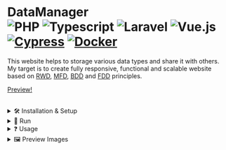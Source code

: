 # DataManager <div> ![PHP](https://img.shields.io/badge/PHP-%234F5B93.svg?style=for-the-badge&logo=php&logoColor=white&style=plastic) ![Typescript](https://img.shields.io/badge/TypeScript-007ACC?style=for-the-badge&logo=typescript&logoColor=white&style=plastic) ![Laravel](https://img.shields.io/badge/Laravel-%23FF2D20.svg?style=for-the-badge&logo=laravel&logoColor=white&style=plastic) ![Vue.js](https://img.shields.io/badge/Vue.js-%234FC08D.svg?style=for-the-badge&logo=vue.js&logoColor=white&style=plastic) [![Cypress](https://img.shields.io/badge/Cypress-17202C?logo=cypress&logoColor=white)](https://www.cypress.io/) [![Docker](https://img.shields.io/badge/Docker-2496ED?logo=docker&logoColor=white)](https://www.docker.com/) </div>



This website helps to storage various data types and share it with others. My target is to create fully responsive, functional and scalable website based on [RWD](https://en.wikipedia.org/wiki/Responsive_web_design), [MFD](https://medium.com/@Vincentxia77/what-is-mobile-first-design-why-its-important-how-to-make-it-7d3cf2e29d00), [BDD](https://en.wikipedia.org/wiki/Behavior-driven_development) and [FDD](https://en.wikipedia.org/wiki/Feature-driven_development) principles.

[Preview!](https://datamanager-sc-9f0092230dcb.herokuapp.com)


<br>
<details><summary>  🛠️ Installation & Setup  </summary>

<br>

<details><summary> &nbsp;<img src="https://upload.wikimedia.org/wikipedia/commons/d/dc/XAMPP_Logo.png" height=20/> &nbsp;Standard </summary> 

- First make sure u have installed latest versions of [Laravel](https://laravel.com/), [Vue.js](https://vuejs.org/), [XAMPP](https://www.apachefriends.org/pl/index.html) and [Composer](https://getcomposer.org/)

- Clone this repository

```
git clone https://github.com/SzymCode/DataManager.git
```

- Install modules in root directory

```bash
npm install
composer update
```

### **Make sure u have installed all modules!**

- Change *.env.example* file to *.env* in root directory, run XAMPP mysql server and create database
```bash
mysql -u root -p
create database datamanager
create database datamanager_test    # it's not necessary, only for tests
```

- Migrate and seed database
```bash
php artisan migrate:fresh --seed
```

<br>
</details>

<details><summary> &nbsp;<img src="https://cdn4.iconfinder.com/data/icons/logos-and-brands/512/97_Docker_logo_logos-512.png" height=20/> &nbsp;Docker </summary> 

- First make sure u have installed latest versions of [Laravel](https://laravel.com/), [Vue.js](https://vuejs.org/), and [Composer](https://getcomposer.org/)

- Clone this repository

```
git clone https://github.com/SzymCode/DataManager.git
```

- Install modules in root directory

```bash
composer update
php artisan sail:install
```

### **Make sure u have installed all modules!**

- Change .env.example file to .env in root directory
</details>
<hr>
</details>


<details><summary> 🚀 Run </summary>

<br>

<details><summary> &nbsp;<img src="https://upload.wikimedia.org/wikipedia/commons/d/dc/XAMPP_Logo.png" height=20/> &nbsp;XAMPP </summary> 
<br>

- root directory:

```bash
npm run dev
php artisan serve
```

<br>
</details>


<details><summary> &nbsp;<img src="https://cdn4.iconfinder.com/data/icons/logos-and-brands/512/97_Docker_logo_logos-512.png" height=20/> &nbsp;Docker </summary> 
<br>

**Remember to shutdown all XAMPP processes!**
- root directory:

```bash
./vendor/bin/sail up -d    # run containers in background

docker compose exec laravel.test bash    # this command open sail container's bash, then run command bellow
npm run dev
```

Possible problem: [Sail: no such file or directory found](https://stackoverflow.com/questions/71503871/laravel-error-laravel-sail-no-such-file-or-directory-found)
</details>

<hr>
</details>  



<details><summary> ❓ Usage </summary>
<br>

<details><summary> Factories </summary>
<br>

```bash
php artisan tinker

# if you wish, you can specify count in factory() or attributes in create()
Contact::factory(100)->create(); 
User::factory(100)->create();        
```

<br/>
</details>

<details><summary> Tests </summary>
<br>

Backend tests:
```bash
# run all tests
./vendor/bin/pest

# or specify group
./vendor/bin/pest --group=user-api

# defined tests groups:
user-api, contact-api, feature, global, unit, controllers, database, factories, migrations, models
```

![Tests](https://github.com/SzymCode/ContactBook/assets/107359025/ea49e771-9963-4cb8-b103-7e2a0c91c6b7)

<br>

Frontend tests:
```bash
npm run open  # after this command cypress window will open automatically 
```

<br>
</details>

<details><summary> npm </summary>
<br>

1. Vite build:

```
npm run build
```

2. Eslint fix:

```
npm run lint
```

3. Run prettier:

```
npm run write
```

</details>

<hr/>
</details>

<details><summary> 🖼️ Preview Images </summary>
<br>

![desktop-preview](https://github.com/SzymCode/ContactBook/assets/107359025/ccf11c16-3553-437b-9321-e5819db3085b)

![tablet-preview](https://github.com/SzymCode/ContactBook/assets/107359025/b6fc2123-b9ac-4d64-ad43-14affc5b930d)

![phone-preview](https://github.com/SzymCode/ContactBook/assets/107359025/082a2a84-d875-467d-9957-75d83c4d3a28)
</details>
